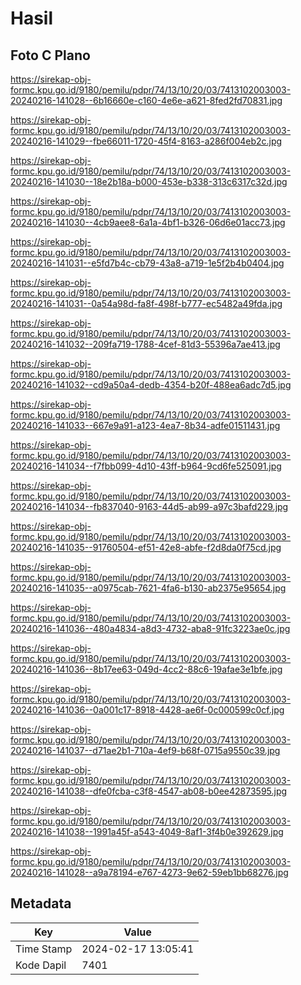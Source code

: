 # Hasil

## Foto C Plano

https://sirekap-obj-formc.kpu.go.id/9180/pemilu/pdpr/74/13/10/20/03/7413102003003-20240216-141028--6b16660e-c160-4e6e-a621-8fed2fd70831.jpg

https://sirekap-obj-formc.kpu.go.id/9180/pemilu/pdpr/74/13/10/20/03/7413102003003-20240216-141029--fbe66011-1720-45f4-8163-a286f004eb2c.jpg

https://sirekap-obj-formc.kpu.go.id/9180/pemilu/pdpr/74/13/10/20/03/7413102003003-20240216-141030--18e2b18a-b000-453e-b338-313c6317c32d.jpg

https://sirekap-obj-formc.kpu.go.id/9180/pemilu/pdpr/74/13/10/20/03/7413102003003-20240216-141030--4cb9aee8-6a1a-4bf1-b326-06d6e01acc73.jpg

https://sirekap-obj-formc.kpu.go.id/9180/pemilu/pdpr/74/13/10/20/03/7413102003003-20240216-141031--e5fd7b4c-cb79-43a8-a719-1e5f2b4b0404.jpg

https://sirekap-obj-formc.kpu.go.id/9180/pemilu/pdpr/74/13/10/20/03/7413102003003-20240216-141031--0a54a98d-fa8f-498f-b777-ec5482a49fda.jpg

https://sirekap-obj-formc.kpu.go.id/9180/pemilu/pdpr/74/13/10/20/03/7413102003003-20240216-141032--209fa719-1788-4cef-81d3-55396a7ae413.jpg

https://sirekap-obj-formc.kpu.go.id/9180/pemilu/pdpr/74/13/10/20/03/7413102003003-20240216-141032--cd9a50a4-dedb-4354-b20f-488ea6adc7d5.jpg

https://sirekap-obj-formc.kpu.go.id/9180/pemilu/pdpr/74/13/10/20/03/7413102003003-20240216-141033--667e9a91-a123-4ea7-8b34-adfe01511431.jpg

https://sirekap-obj-formc.kpu.go.id/9180/pemilu/pdpr/74/13/10/20/03/7413102003003-20240216-141034--f7fbb099-4d10-43ff-b964-9cd6fe525091.jpg

https://sirekap-obj-formc.kpu.go.id/9180/pemilu/pdpr/74/13/10/20/03/7413102003003-20240216-141034--fb837040-9163-44d5-ab99-a97c3bafd229.jpg

https://sirekap-obj-formc.kpu.go.id/9180/pemilu/pdpr/74/13/10/20/03/7413102003003-20240216-141035--91760504-ef51-42e8-abfe-f2d8da0f75cd.jpg

https://sirekap-obj-formc.kpu.go.id/9180/pemilu/pdpr/74/13/10/20/03/7413102003003-20240216-141035--a0975cab-7621-4fa6-b130-ab2375e95654.jpg

https://sirekap-obj-formc.kpu.go.id/9180/pemilu/pdpr/74/13/10/20/03/7413102003003-20240216-141036--480a4834-a8d3-4732-aba8-91fc3223ae0c.jpg

https://sirekap-obj-formc.kpu.go.id/9180/pemilu/pdpr/74/13/10/20/03/7413102003003-20240216-141036--8b17ee63-049d-4cc2-88c6-19afae3e1bfe.jpg

https://sirekap-obj-formc.kpu.go.id/9180/pemilu/pdpr/74/13/10/20/03/7413102003003-20240216-141036--0a001c17-8918-4428-ae6f-0c000599c0cf.jpg

https://sirekap-obj-formc.kpu.go.id/9180/pemilu/pdpr/74/13/10/20/03/7413102003003-20240216-141037--d71ae2b1-710a-4ef9-b68f-0715a9550c39.jpg

https://sirekap-obj-formc.kpu.go.id/9180/pemilu/pdpr/74/13/10/20/03/7413102003003-20240216-141038--dfe0fcba-c3f8-4547-ab08-b0ee42873595.jpg

https://sirekap-obj-formc.kpu.go.id/9180/pemilu/pdpr/74/13/10/20/03/7413102003003-20240216-141038--1991a45f-a543-4049-8af1-3f4b0e392629.jpg

https://sirekap-obj-formc.kpu.go.id/9180/pemilu/pdpr/74/13/10/20/03/7413102003003-20240216-141028--a9a78194-e767-4273-9e62-59eb1bb68276.jpg


## Metadata

| Key        | Value               |
| ---------- | ------------------- |
| Time Stamp | 2024-02-17 13:05:41 |
| Kode Dapil | 7401                |



